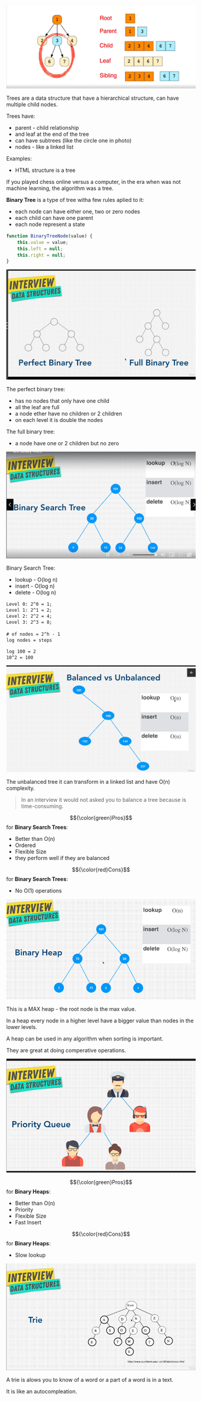 ![trees](../resources/trees.png)

Trees are a data structure that have a hierarchical structure, can have multiple child nodes.

Trees have:

- parent - child relationship
- and leaf at the end of the tree
- can have subtrees (like the circle one in photo)
- nodes - like a linked list

Examples: 

- HTML structure is a tree

If you played chess online versus a computer, in the era when was not machine learning, the algorithm was a tree.

**Binary Tree** is a type of tree witha few rules aplied to it:

- each node can have either one, two or zero nodes
- each child can have one parent 
- each node represent a state

```javascript 
function BinaryTreeNode(value) {
    this.value = value;
    this.left = null;
    this.right = null;
}
```

![binary tree](../resources/binary-tree.png)


The perfect binary tree:

- has no nodes that only have one child
- all the leaf are full
- a node ether have no children or 2 children
- on each level it is double the nodes

The full binary tree:

- a node have one or 2 children but no zero

![binary search tree complexity](../resources//binary-search-tree-complexity.png)

Binary Search Tree:
- lookup - O(log n)
- insert - O(log n)
- delete - O(log n)

```text
Level 0: 2^0 = 1;
Level 1: 2^1 = 2;
Level 2: 2^2 = 4;
Level 3: 2^3 = 8;

# of nodes = 2^h - 1
log nodes = steps
```

```text
log 100 = 2
10^2 = 100
```


![unbalanced search tree](../resources/unbalanced-search-tree.png)

The unbalanced tree it can transform in a linked list and have O(n) complexity.

> In an interview it would not asked you to balance a tree because is time-consuming.


 $${\color{green}Pros}$$ for **Binary Search Trees**:

- Better than O(n)
- Ordered
- Flexible Size
- they perform well if they are balanced

 $${\color{red}Cons}$$ for **Binary Search Trees**:

- No O(1) operations

![binary heap](../resources/binary-heap.png)

This is a MAX heap - the root node is the max value.

In a heap every node in a higher level have a bigger value than nodes in the lower levels.

A heap can be used in any algorithm when sorting is important.

They are great at doing comperative operations.

![alt text](../resources/priority-queue.png)

$${\color{green}Pros}$$ for **Binary Heaps**:

- Better than O(n)
- Priority
- Flexible Size
- Fast Insert

 $${\color{red}Cons}$$ for **Binary Heaps**:

- Slow lookup

![trie](../resources/trie.png)

A trie is alows you to know of a word or a part of a word is in a text.

It is like an autocompleation.